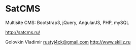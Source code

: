 SatCMS
======

Multisite CMS: Bootstrap3, jQuery, AngularJS, PHP, mySQL

http://satcms.ru/

Golovkin Vladimir <rustyj4ck@gmail.com> http://www.skillz.ru



